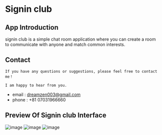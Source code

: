 # Signin club

## App Introduction
signin club is a simple chat room application where you can create a room to communicate with anyone and match common interests.

## Contact 
    If you have any questions or suggestions, please feel free to contact me！

    I am happy to hear from you.

  * email : dreamzen003@gmail.com
  * phone : +81 07031966660

## Preview Of Signin club Interface
![image](https://github.com/saberShenFeng/signin/1.png)
![image](https://github.com/saberShenFeng/signin/2.png)
![image](https://github.com/saberShenFeng/signin/3.png)
